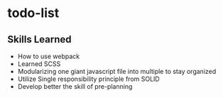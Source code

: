 # todo-list

## Skills Learned ##
* How to use webpack
* Learned SCSS 
* Modularizing one giant javascript file into multiple to stay organized
* Utilize Single responsibility principle from SOLID
* Develop better the skill of pre-planning